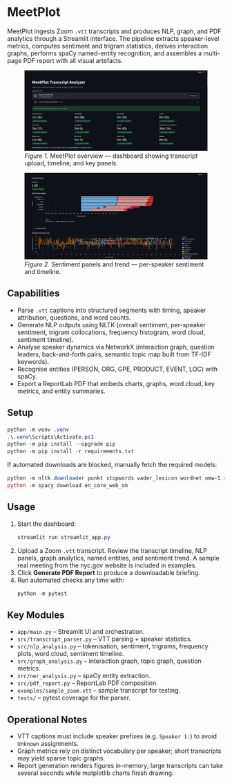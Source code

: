 # MeetPlot

MeetPlot ingests Zoom `.vtt` transcripts and produces NLP, graph, and PDF analytics through a Streamlit interface. The pipeline extracts speaker-level metrics, computes sentiment and trigram statistics, derives interaction graphs, performs spaCy named-entity recognition, and assembles a multi-page PDF report with all visual artefacts.

<figure>
   <img src="assets/Screenshot 2025-10-04 141850.png" alt="MeetPlot overview" style="max-width:100%;" />
   <figcaption><em>Figure 1.</em> MeetPlot overview — dashboard showing transcript upload, timeline, and key panels.</figcaption>
</figure>

<figure>
   <img src="assets/Screenshot 2025-10-04 141835.png" alt="Sentiment panels and trend" style="max-width:100%;" />
   <figcaption><em>Figure 2.</em> Sentiment panels and trend — per-speaker sentiment and timeline.</figcaption>
</figure>

## Capabilities

- Parse `.vtt` captions into structured segments with timing, speaker attribution, questions, and word counts.
- Generate NLP outputs using NLTK (overall sentiment, per-speaker sentiment, trigram collocations, frequency histogram, word cloud, sentiment timeline).
- Analyse speaker dynamics via NetworkX (interaction graph, question leaders, back-and-forth pairs, semantic topic map built from TF-IDF keywords).
- Recognise entities (PERSON, ORG, GPE, PRODUCT, EVENT, LOC) with spaCy.
- Export a ReportLab PDF that embeds charts, graphs, word cloud, key metrics, and entity summaries.

## Setup

```powershell
python -m venv .venv
.\.venv\Scripts\Activate.ps1
python -m pip install --upgrade pip
python -m pip install -r requirements.txt
```

If automated downloads are blocked, manually fetch the required models:

```powershell
python -m nltk.downloader punkt stopwords vader_lexicon wordnet omw-1.4
python -m spacy download en_core_web_sm
```

## Usage

1. Start the dashboard:
   ```powershell
   streamlit run streamlit_app.py
   ```
2. Upload a Zoom `.vtt` transcript. Review the transcript timeline, NLP panels, graph analytics, named entities, and sentiment trend. A sample real meeting from the nyc.gov website is included in examples. 
3. Click **Generate PDF Report** to produce a downloadable briefing.
4. Run automated checks any time with:
   ```powershell
   python -m pytest
   ```

## Key Modules

- `app/main.py` – Streamlit UI and orchestration.
- `src/transcript_parser.py` – VTT parsing + speaker statistics.
- `src/nlp_analysis.py` – tokenisation, sentiment, trigrams, frequency plots, word cloud, sentiment timeline.
- `src/graph_analysis.py` – interaction graph, topic graph, question metrics.
- `src/ner_analysis.py` – spaCy entity extraction.
- `src/pdf_report.py` – ReportLab PDF composition.
- `examples/sample_zoom.vtt` – sample transcript for testing.
- `tests/` – pytest coverage for the parser.

## Operational Notes

- VTT captions must include speaker prefixes (e.g. `Speaker 1:`) to avoid `Unknown` assignments.
- Graph metrics rely on distinct vocabulary per speaker; short transcripts may yield sparse topic graphs.
- Report generation renders figures in-memory; large transcripts can take several seconds while matplotlib charts finish drawing.
